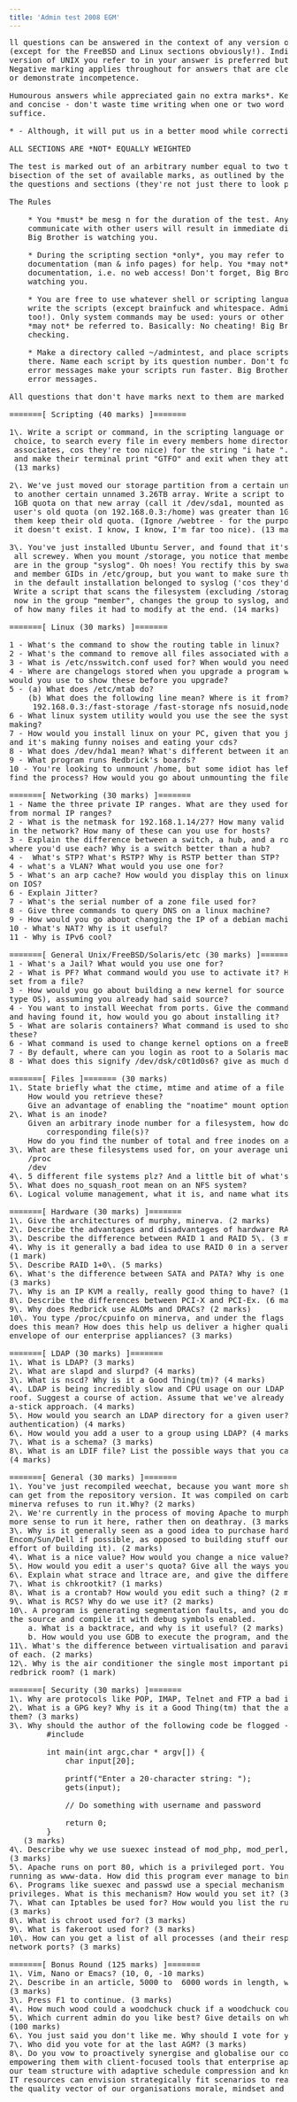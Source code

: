 ```yaml
---
title: 'Admin test 2008 EGM'
---
```


<pre id="line1">ll questions can be answered in the context of any version of UNIX 
(except for the FreeBSD and Linux sections obviously!). Indicating which 
version of UNIX you refer to in your answer is preferred but not required. 
Negative marking applies throughout for answers that are clearly incorrect 
or demonstrate incompetence.

Humourous answers while appreciated gain no extra marks*. Keep answers short
and concise - don't waste time writing when one or two word answers will 
suffice.

* - Although, it will put us in a better mood while correcting.

ALL SECTIONS ARE *NOT* EQUALLY WEIGHTED

The test is marked out of an arbitrary number equal to two times the 
bisection of the set of available marks, as outlined by the numbers beside 
the questions and sections (they're not just there to look pretty).

The Rules

    * You *must* be mesg n for the duration of the test. Any attempt to 
    communicate with other users will result in immediate disqualification. 
    Big Brother is watching you.

    * During the scripting section *only*, you may refer to the system 
    documentation (man & info pages) for help. You *may not* use any external 
    documentation, i.e. no web access! Don't forget, Big Brother is still 
    watching you.

    * You are free to use whatever shell or scripting language you wish to 
    write the scripts (except brainfuck and whitespace. Admins are people 
    too!). Only system commands may be used: yours or other users' scripts 
    *may not* be referred to. Basically: No cheating! Big Brother will be 
    checking.

    * Make a directory called ~/admintest, and place scripts and answers in 
    there. Name each script by its question number. Don't forget: Humorous 
    error messages make your scripts run faster. Big Brother likes humorous 
    error messages.

All questions that don't have marks next to them are marked equally.

=======[ Scripting (40 marks) ]=======

1\. Write a script or command, in the scripting language or shell of your
 choice, to search every file in every members home directory (ignore 
 associates, cos they're too nice) for the string "i hate ". If the string is found, wipe the user's home directory
 and make their terminal print "GTFO" and exit when they attempt to log in.
 (13 marks)

2\. We've just moved our storage partition from a certain unnamed 180GB array
 to another certain unnamed 3.26TB array. Write a script to give each user a
 1GB quota on that new array (call it /dev/sda1, mounted as /storage). If the
 user's old quota (on 192.168.0.3:/home) was greater than 1GB, then just let
 them keep their old quota. (Ignore /webtree - for the purpose of this question, 
 it doesn't exist. I know, I know, I'm far too nice). (13 marks)

3\. You've just installed Ubuntu Server, and found that it's default groups are 
 all screwey. When you mount /storage, you notice that member's home directories 
 are in the group "syslog". Oh noes! You rectify this by swapping the syslog 
 and member GIDs in /etc/group, but you want to make sure that none of the files 
 in the default installation belonged to syslog ('cos they'd now belong to "member"). 
 Write a script that scans the filesystem (excluding /storage), lists any files 
 now in the group "member", changes the group to syslog, and then prints a report 
 of how many files it had to modify at the end. (14 marks)

=======[ Linux (30 marks) ]=======

1 - What's the command to show the routing table in linux?
2 - What's the command to remove all files associated with a program using apt?
3 - What is /etc/nsswitch.conf used for? When would you need to edit this file?
4 - Where are changelogs stored when you upgrade a program with apt? What program 
would you use to show these before you upgrade?
5 - (a) What does /etc/mtab do?
	(b) What does the following line mean? Where is it from? Explain the options to it?
	 192.168.0.3:/fast-storage /fast-storage nfs nosuid,nodev,soft,intr,rsize=32768,wsize=32768,rw       0   0
6 - What linux system utility would you use the see the system calls a program is 
making?
7 - How would you install linux on your PC, given that you just dropped your CD drive, 
and it's making funny noises and eating your cds?
8 - What does /dev/hda1 mean? What's different between it and /dev/sdb2?
9 - What program runs Redbrick's boards?
10 - You're looking to unmount /home, but some idiot has left a file open. How do you 
find the process? How would you go about unmounting the file anyway?

=======[ Networking (30 marks) ]=======
1 - Name the three private IP ranges. What are they used for, and how do they differ 
from normal IP ranges?
2 - What is the netmask for 192.168.1.14/27? How many valid IP addresses would there 
in the network? How many of these can you use for hosts?
3 - Explain the difference between a switch, a hub, and a router? Give an example of 
where you'd use each? Why is a switch better than a hub?
4 -  What's STP? What's RSTP? Why is RSTP better than STP?
4 - what's a VLAN? What would you use one for?
5 - What's an arp cache? How would you display this on linux, and for a bonus point, 
on IOS?
6 - Explain Jitter?
7 - What's the serial number of a zone file used for?
8 - Give three commands to query DNS on a linux machine?
9 - How would you go about changing the IP of a debian machine?
10 - What's NAT? Why is it useful?
11 - Why is IPv6 cool?

=======[ General Unix/FreeBSD/Solaris/etc (30 marks) ]=======
1 - What's a Jail? What would you use one for?
2 - What is PF? What command would you use to activate it? How would you load a rule 
set from a file?
3 - How would you go about building a new kernel for source (for any non-Linux Unixy 
type OS), assuming you already had said source?
4 - You want to install Weechat from ports. Give the command to search ports for it, 
and having found it, how would you go about installing it?
5 - What are solaris containers? What command is used to show resource allocation within 
these?
6 - What command is used to change kernel options on a freeBSD system?
7 - By default, where can you login as root to a Solaris machine?
8 - What does this signify /dev/dsk/c0t1d0s6? give as much detail as possible.

=======[ Files ]======= (30 marks)
1\. State briefly what the ctime, mtime and atime of a file represent?
    How would you retrieve these?
    Give an advantage of enabling the "noatime" mount option?
2\. What is an inode?
   	Given an arbitrary inode number for a filesystem, how do you find the name of the 
		corresponding file(s)?
    How do you find the number of total and free inodes on a filesystem? 
3\. What are these filesystems used for, on your average unix box?
    /proc
    /dev 
4\. 5 different file systems plz? And a little bit of what's good about them?
5\. What does no_squash_root mean on an NFS system?
6\. Logical volume management, what it is, and name what its called in FreeBSD and Linux?

=======[ Hardware (30 marks) ]=======
1\. Give the architectures of murphy, minerva. (2 marks)
2\. Describe the advantages and disadvantages of hardware RAID. (4 marks)
3\. Describe the difference between RAID 1 and RAID 5\. (3 marks)
4\. Why is it generally a bad idea to use RAID 0 in a server/production environment? 
(1 mark)
5\. Describe RAID 1+0\. (5 marks)
6\. What's the difference between SATA and PATA? Why is one better then the other? 
(3 marks)
7\. Why is an IP KVM a really, really good thing to have? (1 mark)
8\. Describe the differences between PCI-X and PCI-Ex. (6 marks)
9\. Why does Redbrick use ALOMs and DRACs? (2 marks)
10\. You type /proc/cpuinfo on minerva, and under the flags section you see "vmx". What 
does this mean? How does this help us deliver a higher quality vector and push the 
envelope of our enterprise appliances? (3 marks)

=======[ LDAP (30 marks) ]=======
1\. What is LDAP? (3 marks)
2\. What are slapd and slurpd? (4 marks)
3\. What is nscd? Why is it a Good Thing(tm)? (4 marks)
4\. LDAP is being incredibly slow and CPU usage on our LDAP machine is going through the 
roof. Suggest a course of action. Assume that we've already tried the prodding-it-with-
a-stick approach. (4 marks)
5\. How would you search an LDAP directory for a given user? (Assume simple 
authentication) (4 marks)
6\. How would you add a user to a group using LDAP? (4 marks)
7\. What is a schema? (3 marks)
8\. What is an LDIF file? List the possible ways that you can think of to generate one. 
(4 marks)

=======[ General (30 marks) ]=======
1\. You've just recompiled weechat, because you want more shiny plugin support than you 
can get from the repository version. It was compiled on carbon, but for some reason 
minerva refuses to run it.Why? (2 marks)
2\. We're currently in the process of moving Apache to murphy. Explain why it makes far 
more sense to run it here, rather then on deathray. (3 marks)
3\. Why is it generally seen as a good idea to purchase hardware from companies like 
Encom/Sun/Dell if possible, as opposed to building stuff ourself? (Aside from the extra 
effort of building it). (2 marks)
4\. What is a nice value? How would you change a nice value? (3 marks)
5\. How would you edit a user's quota? Give all the ways you can think of. (3 marks)
6\. Explain what strace and ltrace are, and give the difference between them. (3 marks)
7\. What is chkrootkit? (1 marks)
8\. What is a crontab? How would you edit such a thing? (2 marks)
9\. What is RCS? Why do we use it? (2 marks)
10\. A program is generating segmentation faults, and you don't know why. You download 
the source and compile it with debug symbols enabled.
 	a. What is a backtrace, and why is it useful? (2 marks)
 	b. How would you use GDB to execute the program, and then output a backtrace? (4 marks)
11\. What's the difference between virtualisation and paravirtualisation? Give an example 
of each. (2 marks)
12\. Why is the air conditioner the single most important piece of hardware in the 
redbrick room? (1 mark)

=======[ Security (30 marks) ]=======
1\. Why are protocols like POP, IMAP, Telnet and FTP a bad idea in most cases? (3 marks)
2\. What is a GPG key? Why is it a Good Thing(tm) that the apt package manager uses 
them? (3 marks)
3\. Why should the author of the following code be flogged -
		#include 

		int main(int argc,char * argv[]) {
			char input[20];

			printf("Enter a 20-character string: ");
			gets(input);

			// Do something with username and password

			return 0;
		}
   (3 marks)
4\. Describe why we use suexec instead of mod_php, mod_perl, etc, like everybody else. 
(3 marks)
5\. Apache runs on port 80, which is a privileged port. You run top and find apache 
running as www-data. How did this program ever manage to bind to port 80? (3 marks)
6\. Programs like suexec and passwd use a special mechanism to temporarily gain superuser 
privileges. What is this mechanism? How would you set it? (3 marks)
7\. What can Iptables be used for? How would you list the rules currently in effect? 
(3 marks)
8\. What is chroot used for? (3 marks)
9\. What is fakeroot used for? (3 marks)
10\. How can you get a list of all processes (and their respective owners) listening on 
network ports? (3 marks)

=======[ Bonus Round (125 marks) ]=======
1\. Vim, Nano or Emacs? (10, 0, -10 marks)
2\. Describe in an article, 5000 to  6000 words in length, why Redbrick is a cult. 
(3 marks)
3\. Press F1 to continue. (3 marks)
4\. How much wood could a woodchuck chuck if a woodchuck could chuck wood? (3 marks)
5\. Which current admin do you like best? Give details on why you dislike the other one. 
(100 marks)
6\. You just said you don't like me. Why should I vote for you? (3 marks)
7\. Who did you vote for at the last AGM? (3 marks)
8\. Do you vow to proactively synergise and globalise our corporate structures by 
empowering them with client-focused tools that enterprise appliances enable, and build 
our team structure with adaptive schedule compression and knowledge base, so that our 
IT resources can envision strategically fit scenarios to really push the envelope of 
the quality vector of our organisations morale, mindset and credibility? (3 marks)
</pre>
